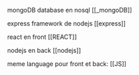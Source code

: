 mongoDB database en nosql
[[_mongoDB]]

express framework de nodejs
[[express]]

react en front
[[REACT]]

nodejs en back
[[nodejs]]

meme language pour front et back:
[[JS]]


